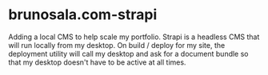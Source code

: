 # brunosala.com-strapi
Adding a local CMS to help scale my portfolio. Strapi is a headless CMS that will run locally from my desktop. On build / deploy for my site, the deployment utility will call my desktop and ask for a document bundle so that my desktop doesn't have to be active at all times.
